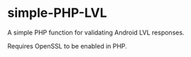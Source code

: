 simple-PHP-LVL
==============

A simple PHP function for validating Android LVL responses.

Requires OpenSSL to be enabled in PHP.
